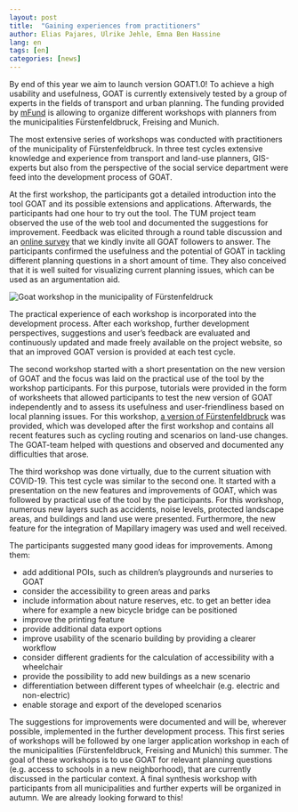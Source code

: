 ```yaml
---
layout: post
title:  "Gaining experiences from practitioners"
author: Elias Pajares, Ulrike Jehle, Emna Ben Hassine
lang: en
tags: [en]
categories: [news]
---
```

By end of this year we aim to launch version GOAT1.0! To achieve a high usability and usefulness, GOAT is currently extensively tested by a group of experts in the fields of transport and urban planning. The funding provided by [mFund](https://www.bmvi.de/DE/Themen/Digitales/mFund/Ueberblick/ueberblick.html) is allowing to organize different workshops with planners from the municipalities Fürstenfeldbruck, Freising and Munich.

The most extensive series of workshops was conducted with practitioners of the municipality of Fürstenfeldbruck. In three test cycles extensive knowledge and experience from transport and land-use planners, GIS-experts but also from the perspective of the social service department were feed into the development process of GOAT.

At the first workshop, the participants got a detailed introduction into the tool GOAT and its possible extensions and applications. Afterwards, the participants had one hour to try out the tool. The TUM project team observed the use of the web tool and documented the suggestions for improvement. Feedback was elicited through a round table discussion and an [online survey](https://www.umfrage.sv.bgu.tum.de/index.php/837925?lang=en) that we kindly invite all GOAT followers to answer. The participants confirmed the usefulness and the potential of GOAT in tackling different planning questions in a short amount of time. They also conceived that it is well suited for visualizing current planning issues, which can be used as an argumentation aid.

<img class="img-responsive" src="../../../../../img/Blog/testcycles/Testzyklus.png" alt="Goat workshop in the municipality of Fürstenfeldruck" title="Goat workshop in the municipality of Fürstenfeldruck"/>

The practical experience of each workshop is incorporated into the development process. After each workshop, further development perspectives, suggestions and user’s feedback are evaluated and continuously updated and made freely available on the project website, so that an improved GOAT version is provided at each test cycle.

The second workshop started with a short presentation on the new version of GOAT and the focus was laid on the practical use of the tool by the workshop participants. For this purpose, tutorials were provided in the form of worksheets that allowed participants to test the new version of GOAT independently and to assess its usefulness and user-friendliness based on local planning issues. For this workshop, [a version of Fürstenfeldbruck](https://ffb.open-accessibility.org/) was provided, which was developed after the first workshop and contains all recent features such as cycling routing and scenarios on land-use changes. The GOAT-team helped with questions and observed and documented any difficulties that arose.

The third workshop was done virtually, due to the current situation with COVID-19. This test cycle was similar to the second one. It started with a presentation on the new features and improvements of GOAT, which was followed by practical use of the tool by the participants. For this workshop, numerous new layers such as accidents, noise levels, protected landscape areas, and buildings and land use were presented. Furthermore, the new feature for the integration of Mapillary imagery was used and well received.

The participants suggested many good ideas for improvements. Among them:

- add additional POIs, such as children’s playgrounds and nurseries to GOAT
- consider the accessibility to green areas and parks
- include information about nature reserves, etc. to get an better idea where for example a new bicycle bridge can be positioned
- improve the printing feature
- provide additional data export options
- improve usability of the scenario building by providing a clearer workflow
- consider different gradients for the calculation of accessibility with a wheelchair
- provide the possibility to add new buildings as a new scenario
- differentiation between different types of wheelchair (e.g. electric and non-electric)
- enable storage and export of the developed scenarios

The suggestions for improvements were documented and will be, wherever possible, implemented in the further development process. This first series of workshops will be followed by one larger application workshop in each of the municipalities (Fürstenfeldbruck, Freising and Munich) this summer. The goal of these workshops is to use GOAT for relevant planning questions (e.g. access to schools in a new neighborhood), that are currently discussed in the particular context. A final synthesis workshop with participants from all municipalities and further experts will be organized in autumn. We are already looking forward to this!
